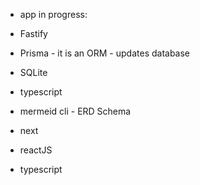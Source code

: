 - app in progress:

- Fastify
- Prisma - it is an ORM - updates database 
- SQLite
- typescript
- mermeid cli - ERD Schema
- next
- reactJS
- typescript
